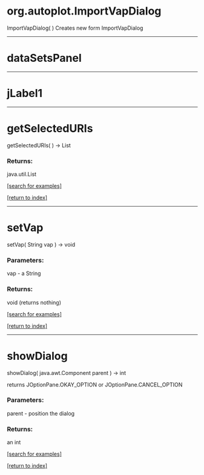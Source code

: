# org.autoplot.ImportVapDialog
ImportVapDialog( )
Creates new form ImportVapDialog

***
<a name="dataSetsPanel"></a>
# dataSetsPanel



***
<a name="jLabel1"></a>
# jLabel1



***
<a name="getSelectedURIs"></a>
# getSelectedURIs
getSelectedURIs(  ) &rarr; List



### Returns:
java.util.List


<a href="https://github.com/autoplot/dev/search?q=getSelectedURIs&unscoped_q=getSelectedURIs">[search for examples]</a>

<a href="https://github.com/autoplot/documentation/blob/master/javadoc/index-all.md">[return to index]</a>

***
<a name="setVap"></a>
# setVap
setVap( String vap ) &rarr; void



### Parameters:
vap - a String

### Returns:
void (returns nothing)


<a href="https://github.com/autoplot/dev/search?q=setVap&unscoped_q=setVap">[search for examples]</a>

<a href="https://github.com/autoplot/documentation/blob/master/javadoc/index-all.md">[return to index]</a>

***
<a name="showDialog"></a>
# showDialog
showDialog( java.awt.Component parent ) &rarr; int

returns JOptionPane.OKAY_OPTION or JOptionPane.CANCEL_OPTION

### Parameters:
parent - position the dialog

### Returns:
an int


<a href="https://github.com/autoplot/dev/search?q=showDialog&unscoped_q=showDialog">[search for examples]</a>

<a href="https://github.com/autoplot/documentation/blob/master/javadoc/index-all.md">[return to index]</a>

